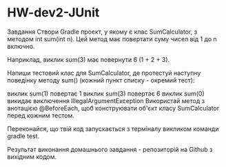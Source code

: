 # HW-dev2-JUnit
Завдання 
Створи Gradle проєкт, у якому є клас SumCalculator, з методом int sum(int n). Цей метод має повертати суму чисел від 1 до n включно.

Наприклад, виклик sum(3) має повернути 6 (1 + 2 + 3).

Напиши тестовий клас для SumCalculator, де протестуй наступну поведінку методу sum() (кожний пункт списку - окремий тест):

виклик sum(1) повертає 1
виклик sum(3) повертає 6
виклик sum(0) викидає виключення IllegalArgumentException
Використай метод з анотацією @BeforeEach, щоб конструювати об'єкт класу SumCalculator перед кожним тестом.

Переконайся, що твій код запускається з терміналу викликом команди gradle test.

Результат виконання домашнього завдання - репозиторій на Github з вихідним кодом.
